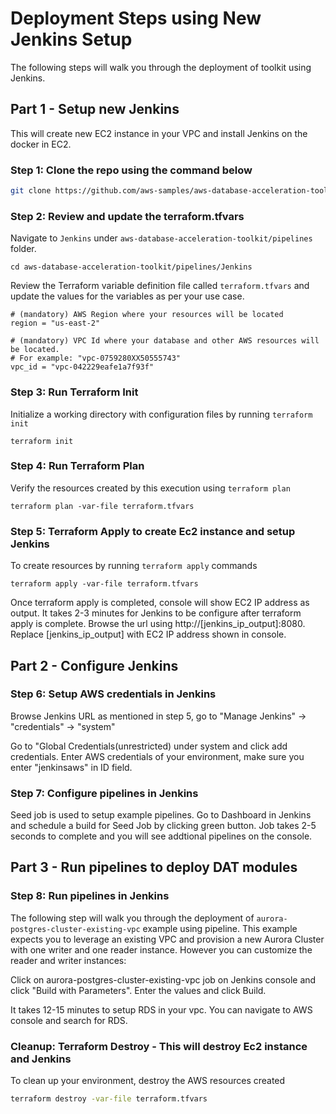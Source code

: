 # Deployment Steps using New Jenkins Setup

The following steps will walk you through the deployment of toolkit using Jenkins. 

## Part 1 - Setup new Jenkins
This will create new EC2 instance in your VPC and install Jenkins on the docker in EC2.

### Step 1: Clone the repo using the command below
```sh
git clone https://github.com/aws-samples/aws-database-acceleration-toolkit.git
```

### Step 2: Review and update the terraform.tfvars

Navigate to `Jenkins` under `aws-database-acceleration-toolkit/pipelines` folder. 

```shell script
cd aws-database-acceleration-toolkit/pipelines/Jenkins
```
Review the Terraform variable definition file called `terraform.tfvars` and update the values for the variables as per your use case. 

```
# (mandatory) AWS Region where your resources will be located
region = "us-east-2"

# (mandatory) VPC Id where your database and other AWS resources will be located. 
# For example: "vpc-0759280XX50555743"
vpc_id = "vpc-042229eafe1a7f93f"
```
### Step 3: Run Terraform Init
Initialize a working directory with configuration files by running `terraform init` 

```shell script
terraform init
```

### Step 4: Run Terraform Plan
Verify the resources created by this execution using `terraform plan`

```shell script
terraform plan -var-file terraform.tfvars
```

### Step 5: Terraform Apply to create Ec2 instance and setup Jenkins
To create resources by running `terraform apply` commands

```shell script
terraform apply -var-file terraform.tfvars
```
Once terraform apply is completed, console will show EC2 IP address as output. It takes 2-3 minutes for Jenkins to be configure after terraform apply is complete. Browse the url using http://[jenkins_ip_output]:8080. Replace [jenkins_ip_output] with EC2 IP address shown in console.

## Part 2 - Configure Jenkins

### Step 6: Setup AWS credentials in Jenkins

Browse Jenkins URL as mentioned in step 5, go to "Manage Jenkins" -> "credentials" -> "system"

Go to "Global Credentials(unrestricted) under system and click add credentials. Enter AWS credentials of your environment, make sure you enter "jenkinsaws" in ID field.

### Step 7: Configure pipelines in Jenkins

Seed job is used to setup example pipelines. Go to Dashboard in Jenkins and schedule a build for Seed Job by clicking green button. Job takes 2-5 seconds to complete and you will see addtional pipelines on the console.  

## **Part 3 - Run pipelines to deploy DAT modules** 

### Step 8: Run pipelines in Jenkins

 The following step will walk you through the deployment of `aurora-postgres-cluster-existing-vpc` example using pipeline. This example expects you to leverage an existing VPC and provision a new Aurora Cluster with one writer and one reader instance. However you can customize the reader and writer instances:

 Click on aurora-postgres-cluster-existing-vpc job on Jenkins console and click "Build with Parameters". Enter the values and click Build.

 It takes 12-15 minutes to setup RDS in your vpc. You can navigate to AWS console and search for RDS. 


### Cleanup: Terraform Destroy - This will destroy Ec2 instance and Jenkins 

To clean up your environment, destroy the AWS resources created 

```sh
terraform destroy -var-file terraform.tfvars
```
